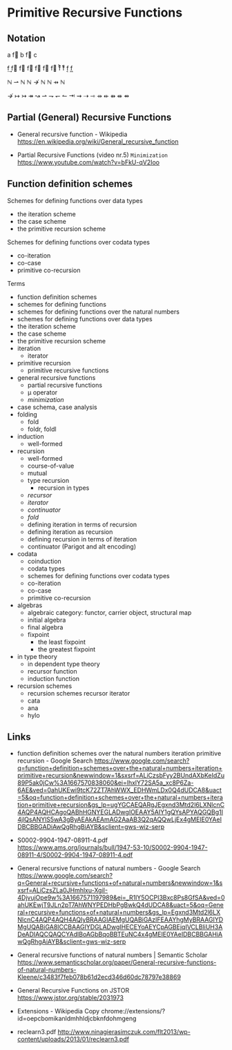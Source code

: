 # Primitive Recursive Functions


## Notation

a f⃔ b f⃕ c

f͢ f⃯ f⃗ f⃖  f⃪ f⃮ f⃡  f͐ f᷾ f͔ f͖

ℕ ⇀ ℕ
ℕ ↛ ℕ
ℕ ⇸ ℕ

↛ ↦ ↣ ↠ ↝
⇀ ⇁ ↽ ↼
⇥ ⇝ ⇢ ⇾ ⇸  ⇷ ⇻ ⇺ ⇴


## Partial (General) Recursive Functions

* General recursive function - Wikipedia
https://en.wikipedia.org/wiki/General_recursive_function

* Partial Recursive Functions (video nr.5) `Minimization`
https://www.youtube.com/watch?v=bFkU-qV2Ioo


## Function definition schemes

Schemes for defining functions over data types
- the iteration scheme
- the case scheme
- the primitive recursion scheme

Schemes for defining functions over codata types
- co-iteration
- co-case
- primitive co-recursion


Terms
- function definition schemes
- schemes for defining functions
- schemes for defining functions over the natural numbers
- schemes for defining functions over data types
- the iteration scheme
- the case scheme
- the primitive recursion scheme
- iteration
  - iterator
- primitive recursion
  - primitive recursive functions
- general recursive functions
  - partial recursive functions
  - μ operator
  - *minimization*
- case schema, case analysis
- folding
  - fold
  - foldr, foldl
- induction
  - well-formed
- recursion
  - well-formed
  - course-of-value
  - mutual
  - type recursion
    - recursion in types
  - *recursor*
  - *iterator*
  - *continuator*
  - *fold*
  - defining iteration in terms of recursion
  - defining iteration as recursion
  - defining recursion in terms of iteration
  - continuator (Parigot and alt encoding)
- codata
  - coinduction
  - codata types
  - schemes for defining functions over codata types
  - co-iteration
  - co-case
  - primitive co-recursion
- algebras
  - algebraic category: functor, carrier object, structural map
  - initial algebra
  - final algebra
  - fixpoint
    - the least fixpoint
    - the greatest fixpoint
- in type theory
  - in dependent type theory
  - recursor function
  - induction function
- recursion schemes
  - recursion schemes recursor iterator 
  - cata
  - ana
  - hylo






## Links

* function definition schemes over the natural numbers iteration primitive recursion - Google Search
https://www.google.com/search?q=function+definition+schemes+over+the+natural+numbers+iteration+primitive+recursion&newwindow=1&sxsrf=ALiCzsbFyy2BUndAXbKeIdZu89P5ak0jCw%3A1667570838060&ei=lhxlY72SA5a_xc8P6Za-6AE&ved=0ahUKEwi9tcK72ZT7AhWWX_EDHWmLDx0Q4dUDCA8&uact=5&oq=function+definition+schemes+over+the+natural+numbers+iteration+primitive+recursion&gs_lp=ugYGCAEQARgJEgxnd3Mtd2l6LXNlcnC4AQP4AQHCAgoQABhHGNYEGLADwgIOEAAY5AIY1gQYsAPYAQGQBg1I4jlQsANYlS5wA3gByAEAkAEAmAG2AaAB3Q2qAQQwLjEx4gMEIE0YAeIDBCBBGADiAwQgRhgBiAYB&sclient=gws-wiz-serp

* S0002-9904-1947-08911-4.pdf
https://www.ams.org/journals/bull/1947-53-10/S0002-9904-1947-08911-4/S0002-9904-1947-08911-4.pdf

* General recursive functions of natural numbers - Google Search
https://www.google.com/search?q=General+recursive+functions+of+natural+numbers&newwindow=1&sxsrf=ALiCzsZLa0JHmhlxu-XgiI-4DjvujOpe9w%3A1667571197989&ei=_R1lY5OCPI3Bxc8Ps8GfSA&ved=0ahUKEwjT9JLn2pT7AhWNYPEDHbPgBwkQ4dUDCA8&uact=5&oq=General+recursive+functions+of+natural+numbers&gs_lp=Egxnd3Mtd2l6LXNlcnC4AQP4AQH4AQIyBRAAGIAEMgUQABiGAzIFEAAYhgMyBRAAGIYDMgUQABiGA8ICCBAAGIYDGLADwgIHECEYoAEYCpAGBEjqIVCLBliUH3ADeADIAQCQAQCYAdIBoAGbBqoBBTEuNC4x4gMEIE0YAeIDBCBBGAHiAwQgRhgAiAYB&sclient=gws-wiz-serp

* General recursive functions of natural numbers | Semantic Scholar
https://www.semanticscholar.org/paper/General-recursive-functions-of-natural-numbers-Kleene/c3483f7feb078b61d2ecd346d60dc78797e38869

* General Recursive Functions on JSTOR
https://www.jstor.org/stable/2031973

* Extensions - Wikipedia Copy
chrome://extensions/?id=oepcbomikanldmhhldjcbknfdohmgeng

* reclearn3.pdf
http://www.ninagierasimczuk.com/flt2013/wp-content/uploads/2013/01/reclearn3.pdf
